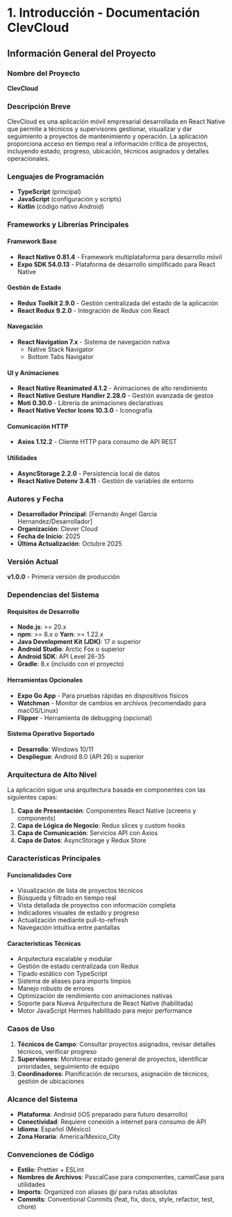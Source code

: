 # 1. Introducción - Documentación ClevCloud

## Información General del Proyecto

### Nombre del Proyecto

**ClevCloud** 

### Descripción Breve

ClevCloud es una aplicación móvil empresarial desarrollada en React Native que permite a técnicos y supervisores gestionar, visualizar y dar seguimiento a proyectos de mantenimiento y operación. La aplicación proporciona acceso en tiempo real a información crítica de proyectos, incluyendo estado, progreso, ubicación, técnicos asignados y detalles operacionales.

### Lenguajes de Programación

- **TypeScript** (principal)
- **JavaScript** (configuración y scripts)
- **Kotlin** (código nativo Android)

### Frameworks y Librerías Principales

#### Framework Base

- **React Native 0.81.4** - Framework multiplataforma para desarrollo móvil
- **Expo SDK 54.0.13** - Plataforma de desarrollo simplificado para React Native

#### Gestión de Estado

- **Redux Toolkit 2.9.0** - Gestión centralizada del estado de la aplicación
- **React Redux 9.2.0** - Integración de Redux con React

#### Navegación

- **React Navigation 7.x** - Sistema de navegación nativa
  - Native Stack Navigator
  - Bottom Tabs Navigator

#### UI y Animaciones

- **React Native Reanimated 4.1.2** - Animaciones de alto rendimiento
- **React Native Gesture Handler 2.28.0** - Gestión avanzada de gestos
- **Moti 0.30.0** - Librería de animaciones declarativas
- **React Native Vector Icons 10.3.0** - Iconografía

#### Comunicación HTTP

- **Axios 1.12.2** - Cliente HTTP para consumo de API REST

#### Utilidades

- **AsyncStorage 2.2.0** - Persistencia local de datos
- **React Native Dotenv 3.4.11** - Gestión de variables de entorno

### Autores y Fecha

- **Desarrollador Principal**: [Fernando Angel Garcia Hernandez/Desarrollador]
- **Organización**: Clever Cloud 
- **Fecha de Inicio**: 2025
- **Última Actualización**: Octubre 2025

### Versión Actual

**v1.0.0** - Primera versión de producción

### Dependencias del Sistema

#### Requisitos de Desarrollo

- **Node.js**: >= 20.x
- **npm**: >= 8.x o **Yarn**: >= 1.22.x
- **Java Development Kit (JDK)**: 17 o superior
- **Android Studio**: Arctic Fox o superior
- **Android SDK**: API Level 26-35
- **Gradle**: 8.x (incluido con el proyecto)

#### Herramientas Opcionales

- **Expo Go App** - Para pruebas rápidas en dispositivos físicos
- **Watchman** - Monitor de cambios en archivos (recomendado para macOS/Linux)
- **Flipper** - Herramienta de debugging (opcional)

#### Sistema Operativo Soportado

- **Desarrollo**: Windows 10/11
- **Despliegue**: Android 8.0 (API 26) o superior

### Arquitectura de Alto Nivel

La aplicación sigue una arquitectura basada en componentes con las siguientes capas:

1. **Capa de Presentación**: Componentes React Native (screens y components)
2. **Capa de Lógica de Negocio**: Redux slices y custom hooks
3. **Capa de Comunicación**: Servicios API con Axios
4. **Capa de Datos**: AsyncStorage y Redux Store

### Características Principales

#### Funcionalidades Core

- Visualización de lista de proyectos técnicos
- Búsqueda y filtrado en tiempo real
- Vista detallada de proyectos con información completa
- Indicadores visuales de estado y progreso
- Actualización mediante pull-to-refresh
- Navegación intuitiva entre pantallas

#### Características Técnicas

- Arquitectura escalable y modular
- Gestión de estado centralizada con Redux
- Tipado estático con TypeScript
- Sistema de aliases para imports limpios
- Manejo robusto de errores
- Optimización de rendimiento con animaciones nativas
- Soporte para Nueva Arquitectura de React Native (habilitada)
- Motor JavaScript Hermes habilitado para mejor performance

### Casos de Uso

1. **Técnicos de Campo**: Consultar proyectos asignados, revisar detalles técnicos, verificar progreso
2. **Supervisores**: Monitorear estado general de proyectos, identificar prioridades, seguimiento de equipo
3. **Coordinadores**: Planificación de recursos, asignación de técnicos, gestión de ubicaciones

### Alcance del Sistema

- **Plataforma**: Android (iOS preparado para futuro desarrollo)
- **Conectividad**: Requiere conexión a internet para consumo de API
- **Idioma**: Español (México)
- **Zona Horaria**: America/Mexico_City

### Convenciones de Código

- **Estilo**: Prettier + ESLint
- **Nombres de Archivos**: PascalCase para componentes, camelCase para utilidades
- **Imports**: Organized con aliases @/ para rutas absolutas
- **Commits**: Conventional Commits (feat, fix, docs, style, refactor, test, chore)

